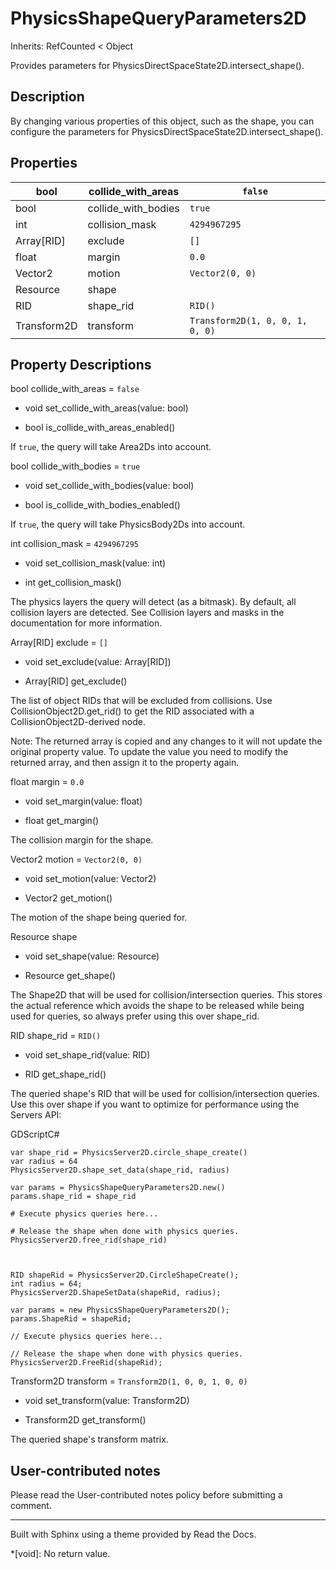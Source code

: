 # PhysicsShapeQueryParameters2D

Inherits: RefCounted < Object

Provides parameters for PhysicsDirectSpaceState2D.intersect_shape().

## Description

By changing various properties of this object, such as the shape, you can
configure the parameters for PhysicsDirectSpaceState2D.intersect_shape().

## Properties

bool | collide_with_areas | `false`  
---|---|---  
bool | collide_with_bodies | `true`  
int | collision_mask | `4294967295`  
Array[RID] | exclude | `[]`  
float | margin | `0.0`  
Vector2 | motion | `Vector2(0, 0)`  
Resource | shape  
RID | shape_rid | `RID()`  
Transform2D | transform | `Transform2D(1, 0, 0, 1, 0, 0)`  
  
## Property Descriptions

bool collide_with_areas = `false`

  * void set_collide_with_areas(value: bool)

  * bool is_collide_with_areas_enabled()

If `true`, the query will take Area2Ds into account.

bool collide_with_bodies = `true`

  * void set_collide_with_bodies(value: bool)

  * bool is_collide_with_bodies_enabled()

If `true`, the query will take PhysicsBody2Ds into account.

int collision_mask = `4294967295`

  * void set_collision_mask(value: int)

  * int get_collision_mask()

The physics layers the query will detect (as a bitmask). By default, all
collision layers are detected. See Collision layers and masks in the
documentation for more information.

Array[RID] exclude = `[]`

  * void set_exclude(value: Array[RID])

  * Array[RID] get_exclude()

The list of object RIDs that will be excluded from collisions. Use
CollisionObject2D.get_rid() to get the RID associated with a
CollisionObject2D-derived node.

Note: The returned array is copied and any changes to it will not update the
original property value. To update the value you need to modify the returned
array, and then assign it to the property again.

float margin = `0.0`

  * void set_margin(value: float)

  * float get_margin()

The collision margin for the shape.

Vector2 motion = `Vector2(0, 0)`

  * void set_motion(value: Vector2)

  * Vector2 get_motion()

The motion of the shape being queried for.

Resource shape

  * void set_shape(value: Resource)

  * Resource get_shape()

The Shape2D that will be used for collision/intersection queries. This stores
the actual reference which avoids the shape to be released while being used
for queries, so always prefer using this over shape_rid.

RID shape_rid = `RID()`

  * void set_shape_rid(value: RID)

  * RID get_shape_rid()

The queried shape's RID that will be used for collision/intersection queries.
Use this over shape if you want to optimize for performance using the Servers
API:

GDScriptC#

    
    
    var shape_rid = PhysicsServer2D.circle_shape_create()
    var radius = 64
    PhysicsServer2D.shape_set_data(shape_rid, radius)
    
    var params = PhysicsShapeQueryParameters2D.new()
    params.shape_rid = shape_rid
    
    # Execute physics queries here...
    
    # Release the shape when done with physics queries.
    PhysicsServer2D.free_rid(shape_rid)
    
    
    
    RID shapeRid = PhysicsServer2D.CircleShapeCreate();
    int radius = 64;
    PhysicsServer2D.ShapeSetData(shapeRid, radius);
    
    var params = new PhysicsShapeQueryParameters2D();
    params.ShapeRid = shapeRid;
    
    // Execute physics queries here...
    
    // Release the shape when done with physics queries.
    PhysicsServer2D.FreeRid(shapeRid);
    

Transform2D transform = `Transform2D(1, 0, 0, 1, 0, 0)`

  * void set_transform(value: Transform2D)

  * Transform2D get_transform()

The queried shape's transform matrix.

## User-contributed notes

Please read the User-contributed notes policy before submitting a comment.

* * *

Built with Sphinx using a theme provided by Read the Docs.

  *[void]: No return value.

